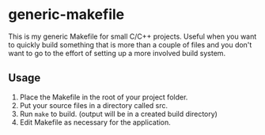 # generic-makefile
This is my generic Makefile for small C/C++ projects. Useful when you want to quickly build something that is more than a couple of files and you don't want to go to the effort of setting up a more involved build system.

## Usage
1. Place the Makefile in the root of your project folder.
2. Put your source files in a directory called src.
3. Run `make` to build. (output will be in a created build directory)
4. Edit Makefile as necessary for the application.
